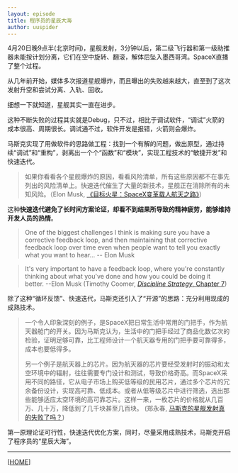 ```yaml
---
layout: episode
title: 程序员的星辰大海
author: uuspider
---
```

4月20日晚9点半(北京时间)，星舰发射，3分钟以后，第二级飞行器和第一级助推器未能按计划分离，它们在空中旋转、翻滚，解体后坠入墨西哥湾。SpaceX直播了整个过程。

从几年前开始，媒体多次报道星舰爆炸，而且曝出的失败越来越大，直至到了这次发射升空和尝试分离、入轨、回收。

细想一下就知道，星舰其实一直在进步。

这种不断失败的过程其实就是Debug，只不过，相比于调试软件，“调试”火箭的成本很高、周期很长。调试通不过，软件开发是报错，火箭则会爆炸。

马斯克实现了用做软件的思路做工程：找到一个有解的问题，做出原型，通过持续“调试”和“重构”，剥离出一个个“函数”和“模块”，实现工程技术的“敏捷开发”和快速迭代。

>如果你看看各个星舰爆炸的原因，看看风险清单，所有这些原因都不在事先列出的风险清单上。快速迭代催生了大量的新技术，星舰正在消除所有的未知风险。（Elon Musk, [《目标火星：SpaceX变革载人航天之路》][ref01]）

这种**快速迭代避免了长时间方案论证，却看不到结果所导致的精神疲劳，能够维持开发人员的热情**。

>One of the biggest challenges I think is making sure you have a corrective feedback loop, and then maintaining that corrective feedback loop over time even when people want to tell you exactly what you want to hear… -- Elon Musk

>It's very important to have a feedback loop, where you're constantly thinking about what you've done and how you could be doing it better. --Elon Musk (Timothy Coomer, [*Discipline Strategy*, Chapter 7][ref02])

除了这种“循环反馈”、快速迭代，马斯克还引入了“开源”的思路：充分利用现成的成熟技术。

>一个令人印象深刻的例子，是SpaceX把日常生活中常用的门把手，作为航天器舱门的开关。因为马斯克认为，生活中的门把手经过了商品化数亿次的检验，证明足够可靠，比工程师设计一个航天器专用的门把手要可靠得多，成本也要低得多。
>
>另一个例子是航天器上的芯片。因为航天器的芯片要经受发射时的振动和太空环境中的辐射，往往需要专门设计和测试，导致价格奇高。而SpaceX采用不同的路径，它从电子市场上购买低等级的民用芯片，通过多个芯片的冗余备份设计，实现高可靠、低成本。或者从低等级芯片中进行筛选，选出那些能够适应太空环境的高可靠芯片。这样一来，一枚芯片的价格就从几百万、几十万，降低到了几千块甚至几百块。 (郑永春, [马斯克的星舰发射真的失败了吗？][ref03])

第一原理论证可行性，快速迭代优化方案，同时，尽量采用成熟技术，马斯克开启了程序员的“星辰大海”。


***

[[HOME][episode]]

[episode]:http://about.uuspider.com/2019/06/02/episodeindex.html
[ref01]:https://www.bilibili.com/video/BV1YR4y1n72j
[ref02]:https://books.google.com/books?id=m5yeDwAAQBAJ&pg=PT138&lpg=PT138&dq=One+of+the+biggest+challenges+I+think+is+making+sure+you+have+a+corrective+feedback+loop&source=bl&ots=l_dYeej9Xg&sig=ACfU3U1hn4webVP3ODAodFEwIxKtVgj8yw&hl=en&sa=X&ved=2ahUKEwiPntG_2Lv-AhXTGzQIHUHVCqUQ6AF6BAgkEAM#v=onepage&q=One%20of%20the%20biggest%20challenges%20I%20think%20is%20making%20sure%20you%20have%20a%20corrective%20feedback%20loop&f=false
[ref03]:https://mp.weixin.qq.com/s/jveYavoPqeRFBXz61ewtHg
